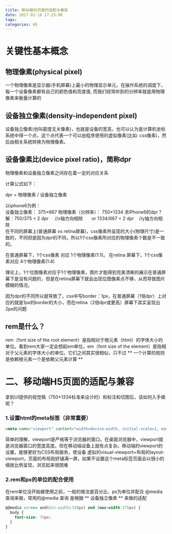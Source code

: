 ```yaml
---
title: 移动端H5页面的适配与兼容
date: 2017-01-18 17:23:06
tags:
categories: H5
---
```


# 关键性基本概念
## 物理像素(physical pixel)

一个物理像素是显示器(手机屏幕)上最小的物理显示单元，在操作系统的调度下，每一个设备像素都有自己的颜色值和亮度值, 而我们经常听到的分辨率就是用物理像素来衡量计算的


## 设备独立像素(density-independent pixel)

设备独立像素(也叫密度无关像素)，也就是设备的宽高，也可以认为是计算机坐标系统中得一个点，这个点代表一个可以由程序使用的虚拟像素(比如: css像素)，然后由相关系统转换为物理像素。

## 设备像素比(device pixel ratio)，简称dpr
物理像素和设备独立像素之间存在着一定的对应关系

计算公式如下：

dpr = 物理像素 / 设备独立像素 

以iphone6为例：  
设备独立像素： 375×667   物理像素（分辨率）： 750×1334
求iPhone6的dpr？  
解：750/375 = 2 dpr     //x轴方向相除      
       or
1334/667 = 2 dpr    //y轴方向相除  
在不同的屏幕上(普通屏幕 vs retina屏幕)，css像素所呈现的大小(物理尺寸)是一致的，不同但是因为dpr的不同，所以1个css像素所对应的物理像素个数是不一致的。  

在普通屏幕下，1个css像素 对应 1个物理像素(1:1)。 在retina 屏幕下，1个css像素对应 4个物理像素(1:4)

理论上，1个位图像素对应于1个物理像素，图片才能得到完美清晰的展示在普通屏幕下是没有问题的，但是在retina屏幕下就会出现位图像素点不够，从而导致图片模糊的情况。

因为dpr的不同所以就导致了，css中写border：1px，在普通屏幕（1倍dpr）上对应的就是1px的border的大小，而在retina（2倍dpr或更高）屏幕下其实呈现出2px的问题

## rem是什么？
rem（font size of the root element）是指相对于根元素（html）的字体大小的单位。看到rem大家一定会想起em单位，em（font size of the element）是指相对于父元素的字体大小的单位。它们之间其实很相似，只不过 ** 一个计算的规则是依赖根元素一个是依赖父元素计算 **

# 二、移动端H5页面的适配与兼容

拿到UI提供的视觉稿（750*1334标准来设计的）和标注和切图后，该如何入手做呢？  
### 1.设置html的meta标签（非常重要）
```   html
<meta name="viewport" content="width=device-width, initial-scale=1, maximum-scale=1, minimum-scale=1, user-scalable=no"> 
```
简单的理解，viewport是严格等于浏览器的窗口。在桌面浏览器中，viewport就是浏览器窗口的宽度高度。但在移动端设备上就有点复杂。移动端的viewport的设置，能够更好为CSS布局服务，使设备 虚拟的visual-viewport=布局的layout-viewport，页面的布局刚好铺满一屏，如果不设置这个meta标签页面会以很小的缩放比例呈现，浏览起来很困难

### 2.rem和px的单位的配合使用
在rem单位没开始被使用之前，一般的做法是百分比、px为单位并配合 @media 查询来做，常用的@media 查询 是根据 ** 设备独立像素 ** 来做的适配

``` css
@@media screen and(min-width:320px) and (max-width:375px) {
  body {
    font-size: 75px;
  }  
}
```
